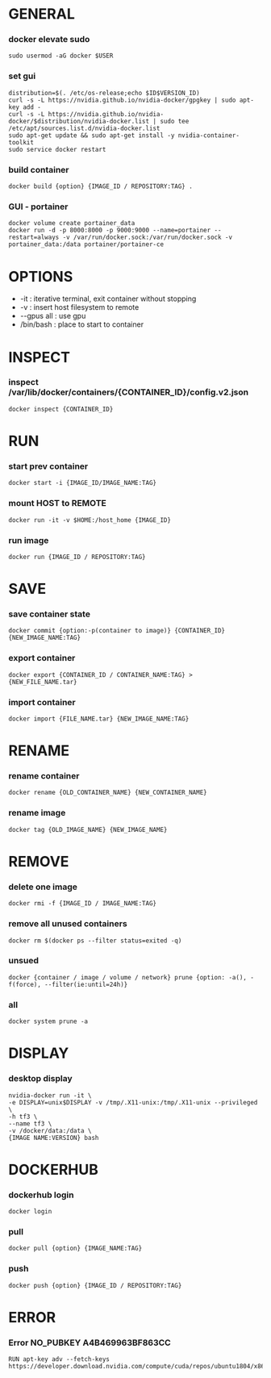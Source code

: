 # GENERAL
### docker elevate sudo
    sudo usermod -aG docker $USER
### set gui
    distribution=$(. /etc/os-release;echo $ID$VERSION_ID)
    curl -s -L https://nvidia.github.io/nvidia-docker/gpgkey | sudo apt-key add -
    curl -s -L https://nvidia.github.io/nvidia-docker/$distribution/nvidia-docker.list | sudo tee /etc/apt/sources.list.d/nvidia-docker.list
    sudo apt-get update && sudo apt-get install -y nvidia-container-toolkit
    sudo service docker restart
### build container
    docker build {option} {IMAGE_ID / REPOSITORY:TAG} .  
### GUI - portainer
    docker volume create portainer_data
    docker run -d -p 8000:8000 -p 9000:9000 --name=portainer --restart=always -v /var/run/docker.sock:/var/run/docker.sock -v portainer_data:/data portainer/portainer-ce
    
# OPTIONS
- -it : iterative terminal, exit container without stopping
- -v : insert host filesystem to remote
- --gpus all : use gpu
- /bin/bash : place to start to container

# INSPECT
### inspect /var/lib/docker/containers/{CONTAINER_ID}/config.v2.json
    docker inspect {CONTAINER_ID}
    
# RUN
### start prev container
    docker start -i {IMAGE_ID/IMAGE_NAME:TAG}
### mount HOST to REMOTE
    docker run -it -v $HOME:/host_home {IMAGE_ID}
### run image
    docker run {IMAGE_ID / REPOSITORY:TAG}
    
# SAVE
### save container state
    docker commit {option:-p(container to image)} {CONTAINER_ID} {NEW_IMAGE_NAME:TAG}
### export container
    docker export {CONTAINER_ID / CONTAINER_NAME:TAG} > {NEW_FILE_NAME.tar}
### import container
    docker import {FILE_NAME.tar} {NEW_IMAGE_NAME:TAG}
    
# RENAME
### rename container
    docker rename {OLD_CONTAINER_NAME} {NEW_CONTAINER_NAME}
### rename image
    docker tag {OLD_IMAGE_NAME} {NEW_IMAGE_NAME}
    
# REMOVE
### delete one image
    docker rmi -f {IMAGE_ID / IMAGE_NAME:TAG}
### remove all unused containers
    docker rm $(docker ps --filter status=exited -q)
### unsued
    docker {container / image / volume / network} prune {option: -a(), -f(force), --filter(ie:until=24h)}
### all
    docker system prune -a
    
# DISPLAY
### desktop display
    nvidia-docker run -it \
    -e DISPLAY=unix$DISPLAY -v /tmp/.X11-unix:/tmp/.X11-unix --privileged \
    -h tf3 \
    --name tf3 \
    -v /docker/data:/data \
    {IMAGE NAME:VERSION} bash
    
# DOCKERHUB
### dockerhub login
    docker login
### pull
    docker pull {option} {IMAGE_NAME:TAG}
### push
    docker push {option} {IMAGE_ID / REPOSITORY:TAG}
   
# ERROR
### Error NO_PUBKEY A4B469963BF863CC
    RUN apt-key adv --fetch-keys https://developer.download.nvidia.com/compute/cuda/repos/ubuntu1804/x86_64/3bf863cc.pub

